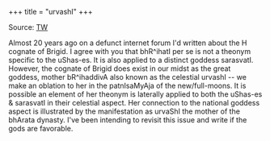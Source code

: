 +++
title = "urvashI"
+++

Source: [TW](https://twitter.com/blog_supplement/status/1522978498897453056)


Almost 20 years ago on a defunct internet forum I'd written about the H cognate of Brigid. I agree with you that bhR^ihatI per se is not a theonym specific to the uShas-es. It is also applied to a distinct goddess sarasvatI. However, the cognate of Brigid does exist in our midst as the great goddess, mother bR^ihaddivA also known as the celestial urvashI -- we make an oblation to her in the patnIsaMyAja of the new/full-moons. It is possible an element of her theonym is laterally applied to both the uShas-es & sarasvatI in their celestial aspect. Her connection to the national goddess aspect is illustrated by the manifestation as urvaShI the mother of the bhArata dynasty. I've been intending to revisit this issue and write if the gods are favorable.